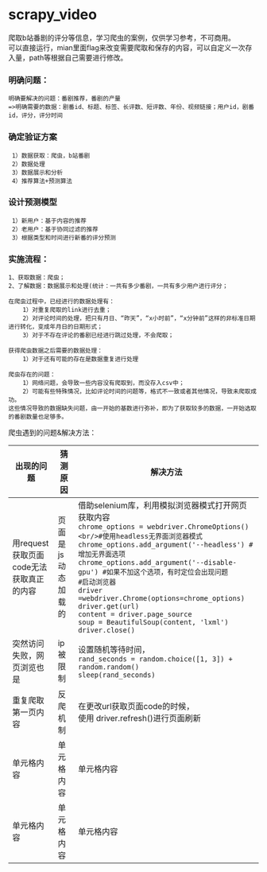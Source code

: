 # scrapy_video
爬取b站番剧的评分等信息，学习爬虫的案例，仅供学习参考，不可商用。<br>
可以直接运行，mian里面flag来改变需要爬取和保存的内容，可以自定义一次存入量，path等根据自己需要进行修改。
### 明确问题：

    明确要解决的问题：番剧推荐，番剧的产量 
    =>明确需要的数据：剧番id、标题、标签、长评数、短评数、年份、视频链接；用户id，剧番id，评分，评分时间

### 确定验证方案
  
     1）数据获取：爬虫，b站番剧
     2）数据处理
     3）数据展示和分析
     4）推荐算法+预测算法

### 设计预测模型
        
     1）新用户：基于内容的推荐
     2）老用户：基于协同过滤的推荐
     3）根据类型和时间进行新番的评分预测

### 实施流程：

    1、获取数据：爬虫；
    2、了解数据：数据展示和处理(统计：一共有多少番剧，一共有多少用户进行评分；
    
    在爬虫过程中，已经进行的数据处理有：
        1）对重复爬取的link进行去重；
        2）对评论时间的处理，把只有月日、“昨天”，“x小时前”，“x分钟前”这样的非标准日期进行转化，变成年月日的日期形式；
        3）对于不存在评论的番剧已经进行跳过处理，不会爬取；

    获得爬虫数据之后需要的数据处理：
        1）对于还有可能的存在是数据重复进行处理

    爬虫存在的问题：    
        1）网络问题，会导致一些内容没有爬取到，而没存入csv中；    
        2）可能有些特殊情况，比如评论时间的问题等，格式不一致或者其他情况，导致未爬取成功。    
    这些情况导致的数据缺失问题，由一开始的基数进行弥补，即为了获取较多的数据，一开始选取的番剧数量也足够多。

爬虫遇到的问题&解决方法：

 出现的问题  | 猜测原因  | 解决方法
 ---- | ----- | ------  
  用request获取页面code无法获取真正的内容  | 页面是js动态加载的 | 借助selenium库，利用模拟浏览器模式打开网页获取内容<br/>```chrome_options = webdriver.ChromeOptions()<br/>#使用headless无界面浏览器模式```<br/>```chrome_options.add_argument('--headless') # 增加无界面选项```<br/>```chrome_options.add_argument('--disable-gpu') #如果不加这个选项，有时定位会出现问题```<br/>```#启动浏览器```<br/>```driver =webdriver.Chrome(options=chrome_options)``` <br/>```driver.get(url)```<br/>```content = driver.page_source```<br/>```soup = BeautifulSoup(content, 'lxml')```<br/>```driver.close()```<br/> 
 突然访问失败，网页浏览也是  | ip被限制 | 设置随机等待时间，<br/>```rand_seconds = random.choice([1, 3]) + random.random()```<br/>  ```sleep(rand_seconds) ```|
 重复爬取第一页内容 | 反爬机制 | 在更改url获取页面code的时候，	<br/>使用 driver.refresh()进行页面刷新 
  单元格内容  | 单元格内容 | 单元格内容 
   单元格内容  | 单元格内容 | 单元格内容 

